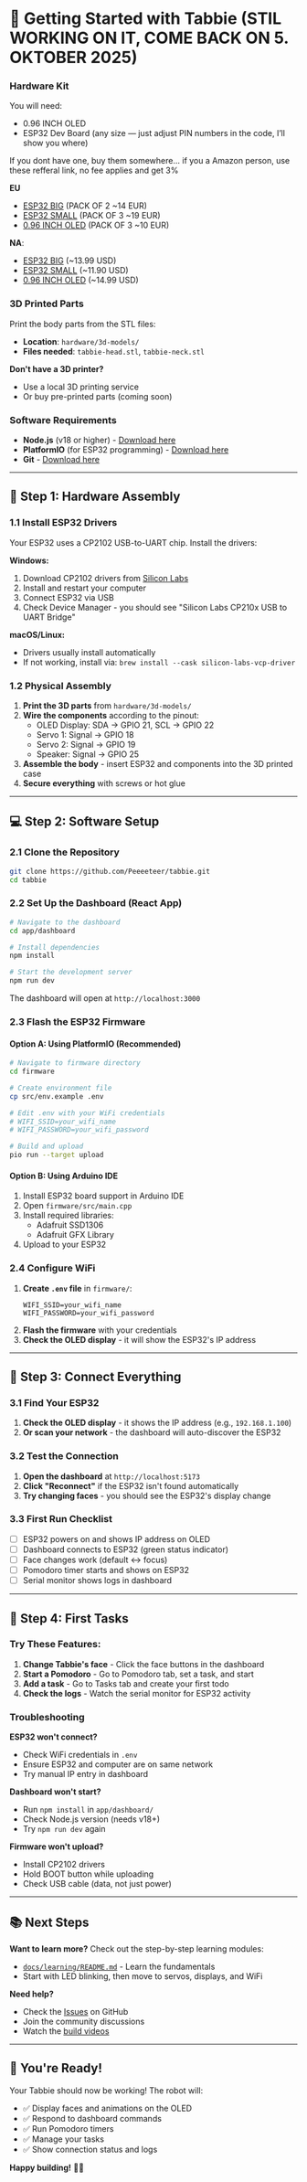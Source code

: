 # 🚀 Getting Started with Tabbie (STIL WORKING ON IT, COME BACK ON 5. OKTOBER 2025)

### Hardware Kit

You will need:
- 0.96 INCH OLED 
- ESP32 Dev Board (any size — just adjust PIN numbers in the code, I’ll show you where)

If you dont have one, buy them somewhere... if you a Amazon person, use these refferal link, no fee applies and get 3% 

**EU**
- [ESP32 BIG](https://amzn.to/4mDWJ6Z) (PACK OF 2 ~14 EUR) 
- [ESP32 SMALL](https://amzn.to/4nuHy1d) (PACK OF 3 ~19 EUR) 
- [0.96 INCH OLED](https://amzn.to/46RyxIn) (PACK OF 3 ~10 EUR) 


**NA**:
- [ESP32 BIG](https://amzn.to/4mGymW4) (~13.99 USD)
- [ESP32 SMALL](https://amzn.to/3IScObb) (~11.90 USD)
- [0.96 INCH OLED](https://amzn.to/4mLU7nz) (~14.99 USD)



### 3D Printed Parts
Print the body parts from the STL files:
- **Location**: `hardware/3d-models/`
- **Files needed**: `tabbie-head.stl`, `tabbie-neck.stl`


**Don't have a 3D printer?** 
- Use a local 3D printing service
- Or buy pre-printed parts (coming soon)

### Software Requirements
- **Node.js** (v18 or higher) - [Download here](https://nodejs.org/)
- **PlatformIO** (for ESP32 programming) - [Download here](https://platformio.org/)
- **Git** - [Download here](https://git-scm.com/)

---

## 🔧 Step 1: Hardware Assembly

### 1.1 Install ESP32 Drivers
Your ESP32 uses a CP2102 USB-to-UART chip. Install the drivers:

**Windows:**
1. Download CP2102 drivers from [Silicon Labs](https://www.silabs.com/developer-tools/usb-to-uart-bridge-vcp-drivers?tab=downloads)
2. Install and restart your computer
3. Connect ESP32 via USB
4. Check Device Manager - you should see "Silicon Labs CP210x USB to UART Bridge"

**macOS/Linux:**
- Drivers usually install automatically
- If not working, install via: `brew install --cask silicon-labs-vcp-driver`

### 1.2 Physical Assembly
1. **Print the 3D parts** from `hardware/3d-models/`
2. **Wire the components** according to the pinout:
   - OLED Display: SDA → GPIO 21, SCL → GPIO 22
   - Servo 1: Signal → GPIO 18
   - Servo 2: Signal → GPIO 19
   - Speaker: Signal → GPIO 25
3. **Assemble the body** - insert ESP32 and components into the 3D printed case
4. **Secure everything** with screws or hot glue

---

## 💻 Step 2: Software Setup

### 2.1 Clone the Repository
```bash
git clone https://github.com/Peeeeteer/tabbie.git
cd tabbie
```

### 2.2 Set Up the Dashboard (React App)
```bash
# Navigate to the dashboard
cd app/dashboard

# Install dependencies
npm install

# Start the development server
npm run dev
```

The dashboard will open at `http://localhost:3000`

### 2.3 Flash the ESP32 Firmware

#### Option A: Using PlatformIO (Recommended)
```bash
# Navigate to firmware directory
cd firmware

# Create environment file
cp src/env.example .env

# Edit .env with your WiFi credentials
# WIFI_SSID=your_wifi_name
# WIFI_PASSWORD=your_wifi_password

# Build and upload
pio run --target upload
```

#### Option B: Using Arduino IDE
1. Install ESP32 board support in Arduino IDE
2. Open `firmware/src/main.cpp`
3. Install required libraries:
   - Adafruit SSD1306
   - Adafruit GFX Library
4. Upload to your ESP32

### 2.4 Configure WiFi
1. **Create `.env` file** in `firmware/`:
   ```env
   WIFI_SSID=your_wifi_name
   WIFI_PASSWORD=your_wifi_password
   ```
2. **Flash the firmware** with your credentials
3. **Check the OLED display** - it will show the ESP32's IP address

---

## 🔗 Step 3: Connect Everything

### 3.1 Find Your ESP32
1. **Check the OLED display** - it shows the IP address (e.g., `192.168.1.100`)
2. **Or scan your network** - the dashboard will auto-discover the ESP32

### 3.2 Test the Connection
1. **Open the dashboard** at `http://localhost:5173`
2. **Click "Reconnect"** if the ESP32 isn't found automatically
3. **Try changing faces** - you should see the ESP32's display change

### 3.3 First Run Checklist
- [ ] ESP32 powers on and shows IP address on OLED
- [ ] Dashboard connects to ESP32 (green status indicator)
- [ ] Face changes work (default ↔ focus)
- [ ] Pomodoro timer starts and shows on ESP32
- [ ] Serial monitor shows logs in dashboard

---

## 🎯 Step 4: First Tasks

### Try These Features:
1. **Change Tabbie's face** - Click the face buttons in the dashboard
2. **Start a Pomodoro** - Go to Pomodoro tab, set a task, and start
3. **Add a task** - Go to Tasks tab and create your first todo
4. **Check the logs** - Watch the serial monitor for ESP32 activity

### Troubleshooting
**ESP32 won't connect?**
- Check WiFi credentials in `.env`
- Ensure ESP32 and computer are on same network
- Try manual IP entry in dashboard

**Dashboard won't start?**
- Run `npm install` in `app/dashboard/`
- Check Node.js version (needs v18+)
- Try `npm run dev` again

**Firmware won't upload?**
- Install CP2102 drivers
- Hold BOOT button while uploading
- Check USB cable (data, not just power)

---

## 📚 Next Steps

**Want to learn more?** Check out the step-by-step learning modules:
- [`docs/learning/README.md`](learning/README.md) - Learn the fundamentals
- Start with LED blinking, then move to servos, displays, and WiFi

**Need help?**
- Check the [Issues](https://github.com/Peeeeteer/tabbie/issues) on GitHub
- Join the community discussions
- Watch the [build videos](https://www.youtube.com/@looyd1)

---

## 🎉 You're Ready!

Your Tabbie should now be working! The robot will:
- ✅ Display faces and animations on the OLED
- ✅ Respond to dashboard commands
- ✅ Run Pomodoro timers
- ✅ Manage your tasks
- ✅ Show connection status and logs

**Happy building!** 🤖✨

